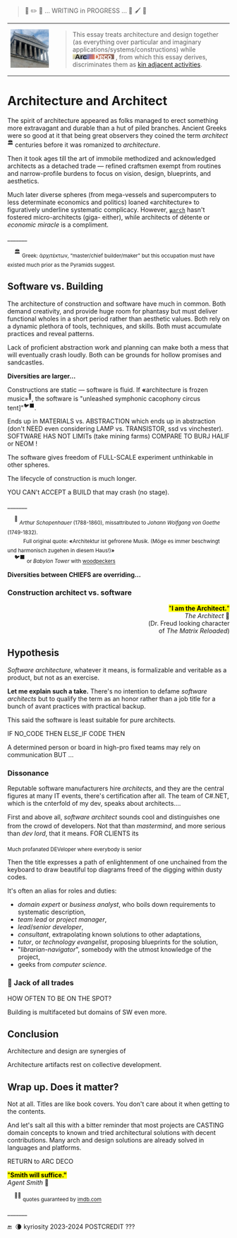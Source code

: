 > 🚧 :pencil2: 🚧 ... WRITING in PROGRESS ... 🚧 :paintbrush: 🚧

<table><tr>
 <td widh="39%">
  <picture><img alt="&nbsp;Germany-Danube-Walhalla" src="../../../../_rsc/_img/photo/blog/2024.DE-Danube-Walhalla.jpg" 
            title="Walhalla on Danube, WIKI"/></picture>
 </td>
 <td><blockquote>
This essay treats architecture and design together (as everything over particular and imaginary applications/systems/constructions) while
<picture><img alt="&nbsp;Arc Deco" src="../../../../_rsc/_img/ArcDeco/ArcDeco-bar-12px.jpg" 
title="LOCAL SURVEY&#013;&#010;Arc&nbsp;&nbsp;&nbsp;&nbsp;&nbsp;ARChitecture&#013;&#010;D&nbsp;&nbsp;&nbsp;&nbsp;&nbsp;&nbsp;&nbsp;Design&#013;&#010;e&nbsp;&nbsp;&nbsp;&nbsp;&nbsp;&nbsp;&nbsp;&nbsp;dEvelopment&#013;&#010;co&nbsp;&nbsp;&nbsp;&nbsp;&nbsp;&nbsp;COde" /></picture>
, from which this essay derives, discriminates them as <a href="../../../../software/ArcDeco/README+/03.Stripes">kin adjacent activities</a>.
 </blockquote></td>
</tr></table>

# Architecture and Architect

The spirit of architecture appeared as folks managed to erect something more extravagant and durable than a hut of piled branches. Ancient Greeks were so good at it that being great observers they coined the term _architect_<sup>🏛️</sup> centuries before it was romanized to _architecture_.

Then it took ages till the art of immobile methodized and acknowledged architects as a detached trade &mdash; 
refined craftsmen exempt from routines and narrow-profile burdens to focus on vision, design, blueprints, and aesthetics.

Much later diverse spheres (from mega-vessels and supercomputers to less determinate economics and politics) loaned «architecture» to figuratively underline systematic complicacy. However, <span title="Microarchitecture of hardware systems"><ins><code><b>μ</b>arch</ins></code></span> hasn't fostered micro-architects (giga- either), while architects of détente or *economic miracle* is a compliment.

\_______

&nbsp;&nbsp;&nbsp;&nbsp;<sup>🏛️</sup> <sub>Greek: ἀρχιτέκτων, “master/chief builder/maker" but this occupation must have existed much prior as the Pyramids suggest.</sub>

## Software vs. Building

The architecture of construction and software have much in common. Both demand creativity, and provide huge room for phantasy but must deliver functional wholes in a short period rather than aesthetic values. Both rely on a dynamic plethora of tools, techniques, and skills. Both must accumulate practices and reveal patterns.

Lack of proficient abstraction work and planning can make both a mess that will eventually crash loudly. Both can be grounds for hollow promises and sandcastles.

**Diversities are larger...**

Constructions are static &mdash; software is fluid. If <b>«</b>architecture is frozen music»<sup>🎼</sup>, the software is "unleashed symphonic cacophony circus tent]"<sup>🐦‍⬛</sup>.

Ends up in MATERIALS vs. ABSTRACTION which ends up in abstraction (don't NEED even considering LAMP vs. TRANSISTOR, ssd vs vinchester). SOFTWARE HAS NOT LIMITs (take mining farms) COMPARE TO BURJ HALIF or NEOM !

The software gives freedom of FULL-SCALE experiment unthinkable in other spheres.

The lifecycle of construction is much longer. 

YOU CAN't ACCEPT a BUILD that may crash (no stage).

\_______

&nbsp;&nbsp;&nbsp;&nbsp;<sup>🎼</sup> <sub>_Arthur Schopenhauer_ (1788-1860), missattributed to _Johann Wolfgang von Goethe_ (1749-1832).\
&nbsp;&nbsp;&nbsp;&nbsp;&nbsp;&nbsp;&nbsp;&nbsp;&nbsp;&nbsp;&nbsp;Full original quote: <b>«</b>Architektur ist gefrorene Musik. (Möge es immer beschwingt und harmonisch zugehen in diesem Haus!)<b>»</b></sub>\
&nbsp;&nbsp;&nbsp;&nbsp;<sup>🐦‍⬛</sup> <sub>or _Babylon Tower_ with [woodpeckers](../../quotes/README+/aside/controversy.md#woodpecker)</sub>

**Diversities between CHIEFS are overriding...**


### Construction architect vs. software 

<p dir=rtl><mark>"<b>.I am the Architect</b>"</mark><br />🎦&nbsp;<i>The Architect</i><br/>Dr. Freud looking character)<br/>(of <i>The Matrix Reloaded</i></p>

## Hypothesis

*Software architecture*, whatever it means, is formalizable and veritable as a product, but not as an exercise. 

**Let me explain such a take.**  There's no intention to defame _software architects_ but to qualify the term as an honor rather than a job title for a bunch of avant practices with practical backup.

This said the software is least suitable for pure architects. 

IF NO_CODE THEN ELSE_IF CODE THEN

A determined person or board in high-pro fixed teams may rely on communication BUT ...

### Dissonance

 Reputable software manufacturers hire _architects_, and they are the central figures at many IT events, there's certification after all.
The team of C#.NET, which is the cnterfold of my dev, speaks about architects....

First and above all, *software architect* sounds cool and distinguishes one from the crowd of developers<sup></sup>. Not that  than _mastermind_, and more serious than _dev lord_, that it means. FOR CLIENTS its

<sub>Much profanated DEVeloper where everybody is senior</sub>

Then the title expresses a path of enlightenment of one unchained from the keyboard to draw beautiful top diagrams freed of the digging within dusty codes. 

It's often an alias for roles and duties:

* _domain expert_ or _business analyst_, who boils down requirements to systematic description,
* _team lead_ or _project manager_,
* _lead_/_senior developer_,
* _consultant_, extrapolating known solutions to other adaptations,
* _tutor_, or _technology evangelist_, proposing blueprints for the solution,
* "*librarian-navigator*", somebody with the utmost knowledge of the project,
* geeks from _computer science_.

### :construction: Jack of all trades

HOW OFTEN TO BE ON THE SPOT?

Building is multifaceted but domains of SW even more.

## Conclusion

Architecture and design are synergies of 

Architecture artifacts rest on collective development.


## Wrap up. Does it matter?

Not at all. Titles are like book covers. You don't care about it when getting to the contents.

And let's salt all this with a bitter reminder that most projects are CASTING domain concepts to known and tried architectural solutions with decent contributions. Many arch and design solutions are already solved in languages and platforms.

RETURN to ARC DECO

<mark>"**Smith will suffice."**</mark>\
_Agent Smith_ 🔨

&nbsp;&nbsp;&nbsp;&nbsp;<sup>🎦🔨</sup> <sub>quotes guaranteed by [imdb.com](https://www.imdb.com/title/tt0234215/quotes/?ref_=tt_trv_qu)</sub>

\_______

 🔚 &nbsp;🌘 kyriosity 2023-2024 POSTCREDIT ???
